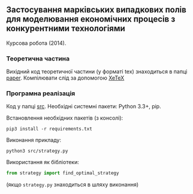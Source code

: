 ## Застосування марківських випадкових полів для моделювання економічних процесів з конкурентними технологіями
Курсова робота (2014).

### Теоретична частина
Вихідний код теоретичної частини (у форматі tex) знаходиться в папці [paper](paper). Компілювати слід за допомогою [XeTeX](http://xetex.sourceforge.net/)

### Програмна реалізація
Код у папці [src](src). Необхідні системні пакети: Python 3.3+, pip.

Встановлення необхідних пакетів (з консолі):
```shell
pip3 install -r requirements.txt
```

Виконання прикладу:
```shell
python3 src/strategy.py
```

Використання як бібліотеки:
```python
from strategy import find_optimal_strategy
```
(якщо `strategy.py` знаходиться в шляху виконання)
